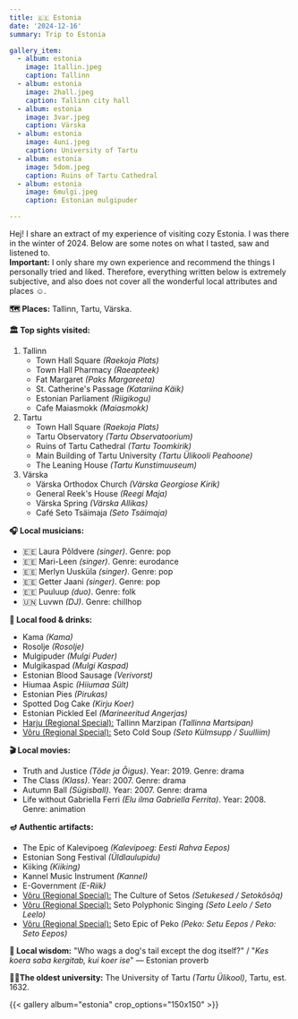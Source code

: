 ```yaml
---
title: 🇪🇪 Estonia
date: '2024-12-16'
summary: Trip to Estonia

gallery_item:
  - album: estonia
    image: 1tallin.jpeg
    caption: Tallinn
  - album: estonia
    image: 2hall.jpeg
    caption: Tallinn city hall
  - album: estonia
    image: 3var.jpeg
    caption: Värska
  - album: estonia
    image: 4uni.jpeg
    caption: University of Tartu
  - album: estonia
    image: 5dom.jpeg
    caption: Ruins of Tartu Cathedral
  - album: estonia
    image: 6mulgi.jpeg
    caption: Estonian mulgipuder

---
```

Hej! I share an extract of my experience of visiting cozy Estonia. I was there in the winter of 2024. Below are some notes on what I tasted, saw and listened to.<br>
<b>Important:</b> I only share my own experience and recommend the things I personally tried and liked. Therefore, everything written below is extremely subjective, and also does not cover all the wonderful local attributes and places ☺️.

<b>🗺 Places:</b> Tallinn, Tartu, Värska.<br>

<b>🏛 Top sights visited: </b>
1. Tallinn
    - Town Hall Square <i>(Raekoja Plats)</i>
    - Town Hall Pharmacy <i>(Raeapteek)</i>
    - Fat Margaret <i>(Paks Margareeta)</i>
    - St. Catherine's Passage <i>(Katariina Käik)</i>
    - Estonian Parliament <i>(Riigikogu)</i>
    - Cafe Maiasmokk <i>(Maiasmokk)</i>
2. Tartu
    - Town Hall Square <i>(Raekoja Plats)</i>
    - Tartu Observatory <i>(Tartu Observatoorium)</i>
    - Ruins of Tartu Cathedral <i>(Tartu Toomkirik)</i>
    - Main Building of Tartu University <i>(Tartu Ülikooli Peahoone)</i>
    - The Leaning House <i>(Tartu Kunstimuuseum)</i>
3. Värska
    - Värska Orthodox Church <i>(Värska Georgiose Kirik)</i>
    - General Reek's House <i>(Reegi Maja)</i>
    - Värska Spring <i>(Värska Allikas)</i>
    - Café Seto Tsäimaja <i>(Seto Tsäimaja)</i>
  

<b>🎧 Local musicians: </b>
- 🇪🇪 Laura Põldvere <i>(singer)</i>. Genre: pop
- 🇪🇪 Mari-Leen <i>(singer)</i>. Genre: eurodance
- 🇪🇪 Merlyn Uusküla <i>(singer)</i>. Genre: pop
- 🇪🇪 Getter Jaani <i>(singer)</i>. Genre: pop
- 🇪🇪 Puuluup <i>(duo)</i>. Genre: folk
- 🇺🇳 Luvwn <i>(DJ)</i>. Genre: chillhop


<b>🥘 Local food & drinks: </b>
- Kama <i>(Kama)</i>
- Rosolje <i>(Rosolje)</i>
- Mulgipuder <i>(Mulgi Puder)</i>
- Mulgikaspad <i>(Mulgi Kaspad)</i>
- Estonian Blood Sausage <i>(Verivorst)</i>
- Hiumaa Aspic <i>(Hiiumaa Sült)</i>
- Estonian Pies <i>(Pirukas)</i>
- Spotted Dog Cake <i>(Kirju Koer)</i>
- Estonian Pickled Eel <i>(Marineeritud Angerjas)</i>
- <u>Harju (Regional Special):</u> Tallinn Marzipan <i>(Tallinna Martsipan)</i>
- <u>Võru (Regional Special):</u> Seto Cold Soup <i>(Seto Külmsupp / Suulliim)</i>


<b>🎬 Local movies:</b>
- Truth and Justice <i>(Tõde ja Õigus)</i>. Year: 2019. Genre: drama
- The Class <i>(Klass)</i>. Year: 2007. Genre: drama
- Autumn Ball <i>(Sügisball)</i>. Year: 2007. Genre: drama
- Life without Gabriella Ferri <i>(Elu ilma Gabriella Ferrita)</i>. Year: 2008. Genre: animation


<b>🪔 Authentic artifacts:</b>
- The Epic of Kalevipoeg <i>(Kalevipoeg: Eesti Rahva Eepos)</i>
- Estonian Song Festival <i>(Üldlaulupidu)</i> 
- Kiiking <i>(Kiiking)</i>
- Kannel Music Instrument <i>(Kannel)</i>
- E-Government <i>(E-Riik)</i>
- <u>Võru (Regional Special):</u> The Culture of Setos <i>(Setukesed / Setokõsõq)</i>
- <u>Võru (Regional Special):</u> Seto Polyphonic Singing <i>(Seto Leelo / Seto Leelo)</i>
- <u>Võru (Regional Special):</u> Seto Epic of Peko <i>(Peko: Setu Eepos / Peko: Seto Eepos)</i>


<b>🦉 Local wisdom:</b> "Who wags a dog's tail except the dog itself?"  / "<i>Kes koera saba kergitab, kui koer ise</i>" — Estonian proverb

<b>👨‍🎓The oldest university:</b> The University of Tartu <i>(Tartu Ülikool)</i>, Tartu, est. 1632. 

{{< gallery album="estonia" crop_options="150x150" >}}
   

